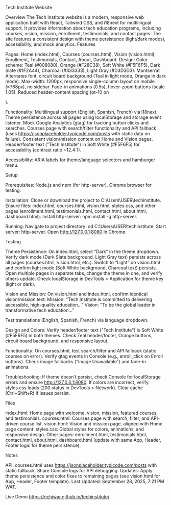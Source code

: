 Tech Institute Website

Overview
The Tech Institute website is a modern, responsive web application built with React, Tailwind CSS, and i18next for multilingual support. It provides information about tech education programs, including courses, vision, mission, enrollment, testimonials, and contact pages. The site features a consistent design with theme persistence (light/dark modes), accessibility, and mock analytics.
Features

Pages: Home (index.html), Courses (courses.html), Vision (vision.html), Enrollment, Testimonials, Contact, About, Dashboard.
Design:
Color scheme: Teal (#008080), Orange (#F28C38), Soft White (#F5F6F5), Dark Slate (#1F2A44), Charcoal (#333333), Light Gray (#D3D3D3).
Montserrat Alternates font, circuit board background (Teal in light mode, Orange in dark mode).
Max-width: 1200px, responsive single-column layout on mobile (≤768px), no sidebar.
Fade-in animations (0.5s), hover-zoom buttons (scale 1.05).
Reduced header-content spacing (pt-10 on <main>).


Functionality:
Multilingual support (English, Spanish, French) via i18next.
Theme persistence across all pages using localStorage and storage event listener.
Mock Google Analytics (gtag) for tracking button clicks and searches.
Courses page with search/filter functionality and API fallback (uses https://jsonplaceholder.typicode.com/posts with static data on failure).
Consistent vision/mission content on Home and Vision pages.
Header/footer text ("Tech Institute") in Soft White (#F5F6F5) for accessibility (contrast ratio ~12.4:1).


Accessibility: ARIA labels for theme/language selectors and hamburger menu.

Setup

Prerequisites:
Node.js and npm (for http-server).
Chrome browser for testing.


Installation:
Clone or download the project to C:\Users\USER\techinstitute.
Ensure files: index.html, courses.html, vision.html, styles.css, and other pages (enrollment.html, testimonials.html, contact.html, about.html, dashboard.html).
Install http-server: npm install -g http-server.


Running:
Navigate to project directory: cd C:\Users\USER\techinstitute.
Start server: http-server.
Open http://127.0.0.1:8080 in Chrome.



Testing

Theme Persistence:
On index.html, select “Dark” in the theme dropdown. Verify dark mode (Dark Slate background, Light Gray text) persists across all pages (courses.html, vision.html, etc.).
Switch to “Light” on vision.html and confirm light mode (Soft White background, Charcoal text) persists.
Open multiple pages in separate tabs, change the theme in one, and verify others update.
Check localStorage in DevTools > Application for theme key (light or dark).


Vision and Mission:
On vision.html and index.html, confirm identical vision/mission text:
Mission: "Tech Institute is committed to delivering accessible, high-quality education..."
Vision: "To be the global leader in transformative tech education..."


Test translations (English, Spanish, French) via language dropdown.


Design and Colors:
Verify header/footer text ("Tech Institute") is Soft White (#F5F6F5) in both themes.
Check Teal header/footer, Orange buttons, circuit board background, and responsive layout.


Functionality:
On courses.html, test search/filter and API fallback (static courses on error).
Verify gtag events in Console (e.g., enroll_click on Enroll buttons).
Check image fallbacks (“Image Unavailable”) and fade-in animations.


Troubleshooting:
If theme doesn’t persist, check Console for localStorage errors and ensure http://127.0.0.1:8080.
If colors are incorrect, verify styles.css loads (200 status in DevTools > Network).
Clear cache (Ctrl+Shift+R) if issues persist.



Files

index.html: Home page with welcome, vision, mission, featured courses, and testimonials.
courses.html: Courses page with search, filter, and API-driven course list.
vision.html: Vision and mission page, aligned with Home page content.
styles.css: Global styles for colors, animations, and responsive design.
Other pages: enrollment.html, testimonials.html, contact.html, about.html, dashboard.html (update with same App, Header, Footer logic for theme persistence).

Notes

API: courses.html uses https://jsonplaceholder.typicode.com/posts with static fallback. Share Console logs for API debugging.
Updates: Apply theme persistence and color fixes to remaining pages (see vision.html for App, Header, Footer template).
Last Updated: September 28, 2025, 7:21 PM WAT.

Live Demo
https://nchiwar.github.io/techinstitute/
